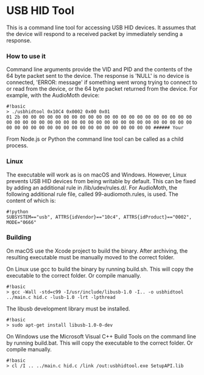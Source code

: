 # USB HID Tool #

This is a command line tool for accessing USB HID devices. It assumes that the device will respond to a received packet by immediately sending a response.

### How to use it ###

Command line arguments provide the VID and PID and the contents of the 64 byte packet sent to the device. The response is 'NULL' is no device is connected, 'ERROR: message' if something went wrong trying to connect to or read from the device, or the 64 byte packet returned from the device. For example, with the AudioMoth device:

```
#!basic
> ./usbhidtool 0x10C4 0x0002 0x00 0x01
01 2b 00 00 00 00 00 00 00 00 00 00 00 00 00 00 00 00 00 00 00 00 00 00 00 00 00 00 00 00 00 00 00 00 00 00 00 00 00 00 00 00 00 00 00 00 00 00 00 00 00 00 00 00 00 00 00 00 00 00 00 00 00 00 ###### Your 
```

From Node.js or Python the command line tool can be called as a child process.

### Linux ###

The executable will work as is on macOS and Windows. However, Linux prevents USB HID devices from being writable by default. This can be fixed by adding an additional rule in /lib/udev/rules.d/. For AudioMoth, the following additional rule file, called 99-audiomoth.rules, is used. The content of which is:

```
#!python
SUBSYSTEM=="usb", ATTRS{idVendor}=="10c4", ATTRS{idProduct}=="0002", MODE="0666"
```

### Building ###

On macOS use the Xcode project to build the binary. After archiving, the resulting executable must be manually moved to the correct folder.

On Linux use gcc to build the binary by running build.sh. This will copy the executable to the correct folder. Or compile manually. 
```
#!basic
> gcc -Wall -std=c99 -I/usr/include/libusb-1.0 -I.. -o usbhidtool ../main.c hid.c -lusb-1.0 -lrt -lpthread
```
The libusb development library must be installed.
```
#!basic
> sudo apt-get install libusb-1.0-0-dev
```

On Windows use the Microsoft Visual C++ Build Tools on the command line by running build.bat. This will copy the executable to the correct folder. Or compile manually. 
```
#!basic
> cl /I .. ../main.c hid.c /link /out:usbhidtool.exe SetupAPI.lib 
```
